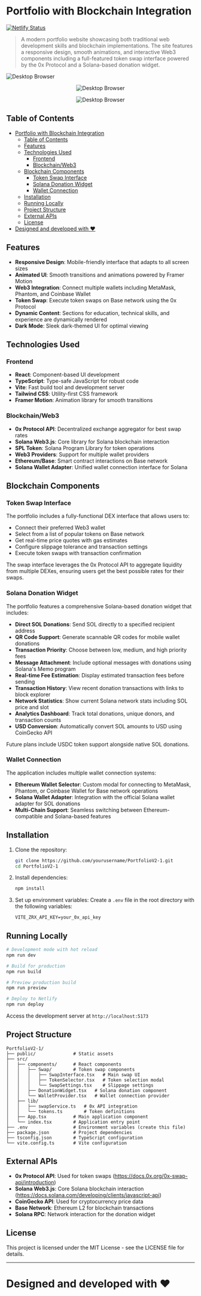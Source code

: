 
# Portfolio with Blockchain Integration

[![Netlify Status](https://api.netlify.com/api/v1/badges/73d5f701-8479-41d2-90a2-78a5976fbf38/deploy-status)](https://app.netlify.com/sites/stephan-volynets/deploys)

> A modern portfolio website showcasing both traditional web development skills and blockchain implementations. The site features a responsive design, smooth animations, and interactive Web3 components including a full-featured token swap interface powered by the 0x Protocol and a Solana-based donation widget.


<p>
   <img src="https://github.com/user-attachments/assets/d98bc0c5-108a-422c-9674-a9e0ad203038" alt="Desktop Browser" style="width:100% height="700">
        <br>

</p>

 <p align="center">
    <img src="https://github.com/user-attachments/assets/0b221bdd-a46d-4926-b429-f29e12a51fe1" alt="Desktop Browser"  style="width:100% height="700">
     
 </p>


 <p align="center">
    <img src="https://github.com/user-attachments/assets/853661c2-9dd6-4ffb-b26b-70d431f01913" alt="Desktop Browser"  style="width:65% height=85%">
     
 </p>

## Table of Contents

- [Portfolio with Blockchain Integration](#portfolio-with-blockchain-integration)
  - [Table of Contents](#table-of-contents)
  - [Features](#features)
  - [Technologies Used](#technologies-used)
    - [Frontend](#frontend)
    - [Blockchain/Web3](#blockchainweb3)
  - [Blockchain Components](#blockchain-components)
    - [Token Swap Interface](#token-swap-interface)
    - [Solana Donation Widget](#solana-donation-widget)
    - [Wallet Connection](#wallet-connection)
  - [Installation](#installation)
  - [Running Locally](#running-locally)
  - [Project Structure](#project-structure)
  - [External APIs](#external-apis)
  - [License](#license)
- [Designed and developed with ❤️](#designed-and-developed-with-️)

## Features

- **Responsive Design**: Mobile-friendly interface that adapts to all screen sizes
- **Animated UI**: Smooth transitions and animations powered by Framer Motion
- **Web3 Integration**: Connect multiple wallets including MetaMask, Phantom, and Coinbase Wallet
- **Token Swap**: Execute token swaps on Base network using the 0x Protocol
- **Dynamic Content**: Sections for education, technical skills, and experience are dynamically rendered
- **Dark Mode**: Sleek dark-themed UI for optimal viewing

## Technologies Used

### Frontend
- **React**: Component-based UI development
- **TypeScript**: Type-safe JavaScript for robust code
- **Vite**: Fast build tool and development server
- **Tailwind CSS**: Utility-first CSS framework
- **Framer Motion**: Animation library for smooth transitions

### Blockchain/Web3
- **0x Protocol API**: Decentralized exchange aggregator for best swap rates
- **Solana Web3.js**: Core library for Solana blockchain interaction
- **SPL Token**: Solana Program Library for token operations
- **Web3 Providers**: Support for multiple wallet providers
- **Ethereum/Base**: Smart contract interactions on Base network
- **Solana Wallet Adapter**: Unified wallet connection interface for Solana

## Blockchain Components

### Token Swap Interface

The portfolio includes a fully-functional DEX interface that allows users to:

- Connect their preferred Web3 wallet
- Select from a list of popular tokens on Base network
- Get real-time price quotes with gas estimates
- Configure slippage tolerance and transaction settings
- Execute token swaps with transaction confirmation

The swap interface leverages the 0x Protocol API to aggregate liquidity from multiple DEXes, ensuring users get the best possible rates for their swaps.

### Solana Donation Widget

The portfolio features a comprehensive Solana-based donation widget that includes:

- **Direct SOL Donations**: Send SOL directly to a specified recipient address
- **QR Code Support**: Generate scannable QR codes for mobile wallet donations
- **Transaction Priority**: Choose between low, medium, and high priority fees
- **Message Attachment**: Include optional messages with donations using Solana's Memo program
- **Real-time Fee Estimation**: Display estimated transaction fees before sending
- **Transaction History**: View recent donation transactions with links to block explorer
- **Network Statistics**: Show current Solana network stats including SOL price and slot
- **Analytics Dashboard**: Track total donations, unique donors, and transaction counts
- **USD Conversion**: Automatically convert SOL amounts to USD using CoinGecko API

Future plans include USDC token support alongside native SOL donations.

### Wallet Connection

The application includes multiple wallet connection systems:

- **Ethereum Wallet Selector**: Custom modal for connecting to MetaMask, Phantom, or Coinbase Wallet for Base network operations
- **Solana Wallet Adapter**: Integration with the official Solana wallet adapter for SOL donations
- **Multi-Chain Support**: Seamless switching between Ethereum-compatible and Solana-based features

## Installation

1. Clone the repository:
   ```bash
   git clone https://github.com/yourusername/PortfolioV2-1.git
   cd PortfolioV2-1
   ```

2. Install dependencies:
   ```bash
   npm install
   ```

3. Set up environment variables:
   Create a `.env` file in the root directory with the following variables:
   ```
   VITE_ZRX_API_KEY=your_0x_api_key
   ```

## Running Locally

```bash
# Development mode with hot reload
npm run dev

# Build for production
npm run build

# Preview production build
npm run preview

# Deploy to Netlify
npm run deploy
```

Access the development server at `http://localhost:5173`

## Project Structure


```
PortfolioV2-1/
├── public/              # Static assets
├── src/
│   ├── components/      # React components
│   │   ├── Swap/        # Token swap components
│   │   │   ├── SwapInterface.tsx   # Main swap UI
│   │   │   ├── TokenSelector.tsx   # Token selection modal
│   │   │   └── SwapSettings.tsx    # Slippage settings
│   │   ├── DonationWidget.tsx   # Solana donation component
│   │   └── WalletProvider.tsx   # Wallet connection provider
│   ├── lib/
│   │   ├── swapService.ts   # 0x API integration
│   │   └── tokens.ts        # Token definitions
│   ├── App.tsx          # Main application component
│   └── index.tsx        # Application entry point
├── .env                 # Environment variables (create this file)
├── package.json         # Project dependencies
├── tsconfig.json        # TypeScript configuration
└── vite.config.ts       # Vite configuration
```

## External APIs

- **0x Protocol API**: Used for token swaps (https://docs.0x.org/0x-swap-api/introduction)
- **Solana Web3.js**: Core Solana blockchain interaction (https://docs.solana.com/developing/clients/javascript-api)
- **CoinGecko API**: Used for cryptocurrency price data
- **Base Network**: Ethereum L2 for blockchain transactions
- **Solana RPC**: Network interaction for the donation widget

## License

This project is licensed under the MIT License - see the LICENSE file for details.

---

# Designed and developed with ❤️


